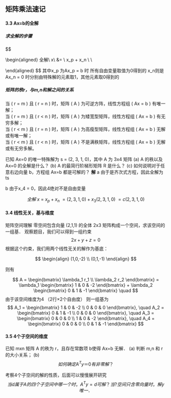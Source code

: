 ## 矩阵乘法速记







#### 3.3 Ax=b的全解

##### 求全解的步骤

$$

\begin{aligned}
全解\  x\ &= \ x_p + x_n \ 
\\

\end{aligned}
$$
其中x_p 为Ax_p = b 时 所有自由变量取值为0得到的
x_n则是 Ax_n = 0 时分别由特殊解的元素取1，其他元素取0得到的

##### 矩阵的秩r，与m,n和解之间的关系
 
 
当 ( r = m ) 且 ( r = n ) 时，矩阵 ( A ) 为可逆方阵，线性方程组 ( Ax = b ) 有唯一解；  
当 ( r = m ) 且 ( r < n ) 时，矩阵 ( A ) 为矮宽型矩阵，线性方程组 ( Ax = b ) 有无穷多解；  
当 ( r < m ) 且 ( r = n ) 时，矩阵 ( A ) 为高瘦型矩阵，线性方程组 ( Ax = b ) 无解或有唯一解；  
当 ( r < m ) 且 ( r < n ) 时，矩阵 ( A ) 不是满秩矩阵，线性方程组 ( Ax = b ) 无解或有无穷多解。

 


已知 Ax=0 的唯一特殊解为 s = (2, 3, 1, 0)，其中 A 为 3x4 矩阵
(a) A 的秩以及 Ax=0 的全解是什么？ 
(b) A 的最简行阶梯形矩阵 R 是什么？ 
(c) 如何说明对于任意右边向量 b，方程组 Ax=b 都是可解的？
**解**
a 由于是齐次式方程，因此全解为 ts 

b 由于x_4 = 0，因此4绝对不是自由变量

$$
全解\  x\ = \ x_p + x_n \ = (2,3,1,0) + x_3(2,3,1,0) \ = c(2,3,1,0)
$$


#### 3.4  线性无关，基与维度

矩阵空间理解
零空间包含向量 (2,1,1) 的全体 2x3 矩阵构成一个空间，求该空间的一组基．
观察题目，我们可以得到一组约束 
$$
2x + y+ z = 0
$$
根据这个约束，我们用两个线性无关的解作为基底： 

$$
\begin{align}
(1,0,-2)
\\
(0,1,-1)
\end{align}
$$

则有

$$
A = \begin{bmatrix} \lambda_1 r_1 \\ \lambda_2 r_2 \end{bmatrix} = \lambda_1 \begin{bmatrix} 1 & 0 & -2 \end{bmatrix} + \lambda_2 \begin{bmatrix} 0 & 1 & -1 \end{bmatrix} \quad 
$$
 由于该空间维度为4  （2行×2个自由度）
 则一组基为
 $$
A_1 = \begin{bmatrix} 1 & 0 & -2 \\ 0 & 0 & 0 \end{bmatrix}, \quad A_2 = \begin{bmatrix} 0 & 1 & -1 \\ 0 & 0 & 0 \end{bmatrix}, \quad A_3 = \begin{bmatrix} 0 & 0 & 0 \\ 1 & 0 & -2 \end{bmatrix}, \quad A_4 = \begin{bmatrix} 0 & 0 & 0 \\ 0 & 1 & -1 \end{bmatrix}
$$


#### 3.5 4个子空间的维度


已知 mxn 矩阵 A 的秩为 r，且存在常数项 b使得 Ax=b 无解． 
(a) 判断 m,n 和 r 的大小关系； 
(b)
$$
 如何确定 A^Ty＝0 有非零解？
$$




考察4个子空间的解的性质，后面可以慢慢展开研究
$$
当 d 属于 A 的四个子空间中哪一个时， A^Ty=d 可解？当?空间只含零向量时，解 y 唯一．
$$

